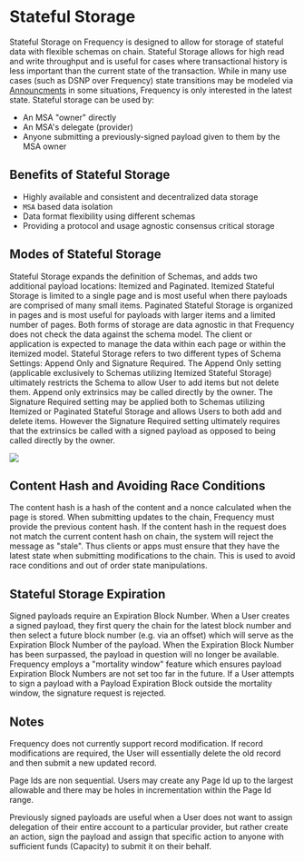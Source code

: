 
# Stateful Storage

Stateful Storage on Frequency is designed to allow for storage of stateful data with flexible schemas on chain.  Stateful Storage allows for high read and write throughput and is useful for cases where transactional history is less important than the current state of the transaction. While in many use cases (such as DSNP over Frequency) state transitions may be modeled via [Announcments](https://unfinished.com/wp-content/uploads/dsnp_whitepaper.pdf) in some situations, Frequency is only interested in the latest state.  Stateful storage can be used by:
* An MSA "owner" directly
* An MSA's delegate (provider)
* Anyone submitting a previously-signed payload given to them by the MSA owner

## Benefits of Stateful Storage
* Highly available and consistent and decentralized data storage
* `MSA` based data isolation
* Data format flexibility using different schemas
* Providing a protocol and usage agnostic consensus critical storage

## Modes of Stateful Storage
Stateful Storage expands the definition of Schemas, and adds two additional payload locations: Itemized and Paginated. Itemized Stateful Storage is limited to a single page and is most useful when there payloads are comprised of many small items.  Paginated Stateful Storage is organized in pages and is most useful for payloads with larger items and a limited number of pages.  Both forms of storage are data agnostic in that Frequency does not check the data against the schema model.  The client or application is expected to manage the data within each page or within the itemized model.  Stateful Storage refers to two different types of Schema Settings: Append Only and Signature Required. The Append Only setting (applicable exclusively to Schemas utilizing Itemized Stateful Storage) ultimately restricts the Schema to allow User to add items but not delete them.  Append only extrinsics may be called directly by the owner. The Signature Required setting may be applied both to Schemas utilizing Itemized or Paginated Stateful Storage and allows Users to both add and delete items. However the Signature Required setting ultimately requires that the extrinsics be called with a signed payload as opposed to being called directly by the owner.

![](https://user-images.githubusercontent.com/9152501/213291600-98229ee4-6358-4e0e-abe2-d6da9abe179e.png)

## Content Hash and Avoiding Race Conditions
The content hash is a hash of the content and a nonce calculated when the page is stored.    When submitting updates to the chain, Frequency must provide the previous content hash.  If the content hash in the request does not match the current content hash on chain, the system will reject the message as "stale".  Thus clients or apps must ensure that they have the latest state when submitting modifications to the chain. This is used to avoid race conditions and out of order state manipulations.

## Stateful Storage Expiration
Signed payloads require an Expiration Block Number.  When a User creates a signed payload, they first query the chain for the latest block number and then select a future block number (e.g. via an offset) which will serve as the Expiration Block Number of the payload.  When the Expiration Block Number has been surpassed, the payload in question will no longer be available.  Frequency employs a "mortality window" feature which ensures payload Expiration Block Numbers are not set too far in the future.  If a User attempts to sign a payload with a Payload Expiration Block outside the mortality window, the signature request is rejected.

## Notes
Frequency does not currently support record modification.  If record modifications are required, the User will essentially delete the old record and then submit a new updated record.

Page Ids are non sequential.  Users may create any Page Id up to the largest allowable and there may be holes in incrementation within the Page Id range.

Previously signed payloads are useful when a User does not want to assign delegation of their entire account to a particular provider, but rather create an action, sign the payload and assign that specific action to anyone with sufficient funds (Capacity) to submit it on their behalf.


